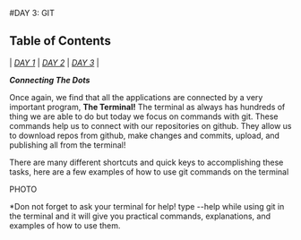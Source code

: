 #DAY 3: GIT

## Table of Contents

| [*DAY 1*](index.md) | [*DAY 2*](day2.md) | [*DAY 3*](day3.md) |

_**Connecting The Dots**_

Once again, we find that all the applications are connected by a very important program, **The Terminal!** The terminal as always has hundreds of thing we are able to do but today we focus on commands with git. These commands help us to connect with our repositories on github. They allow us to download repos from github, make changes and commits, upload, and publishing all from the terminal!

There are many different shortcuts and quick keys to accomplishing these tasks, here are a few examples of how to use git commands on the terminal


PHOTO

*Don not forget to ask your terminal for help! type --help while using git in the terminal and it will give you practical commands, explanations, and examples of how to use them.
